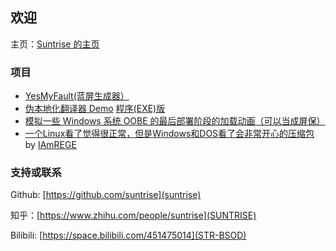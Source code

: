 ## 欢迎
主页：[Suntrise 的主页](https://suntrise.github.io)

### 项目
* [YesMyFault(蓝屏生成器）](https://suntrise.github.io/yesmyfault)
* [伪本地化翻译器 Demo](https://suntrise.github.io/pseudo) [程序(EXE)版](https://github.com/suntrise/Pseudo-localization-Demo)
* [模拟一些 Windows 系统 OOBE 的最后部署阶段的加载动画（可以当成屏保）](https://suntrise.github.io/project/OOBE/)
* [一个Linux看了觉得很正常，但是Windows和DOS看了会非常开心的压缩包](https://suntrise.github.io/suntrise/happydos.tgz) by [IAmREGE](https://github.com/IAmREGE)

### 支持或联系
Github: [https://github.com/suntrise](suntrise)

知乎：[https://www.zhihu.com/people/suntrise](SUNTRISE)

Bilibili: [https://space.bilibili.com/451475014](STR-BSOD)
